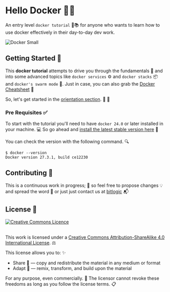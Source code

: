 # Hello Docker 🐳✨

An entry level `docker tutorial` 🐳📚 for anyone who wants to learn how to use docker effectively in their day-to-day dev work. 

![Docker Small](./0-orientation/horizontal_small.png) 


## Getting Started 🚀

This **docker tutorial** attempts to drive you through the fundamentals 📖 and into some advanced topics like `docker services` ⚙️ and  `docker stacks` 📦 and `docker's swarm mode` 🐝. Just in case, you can also grab the [Docker Cheatsheet](https://github.com/bitlogic/hello-docker/tree/master/docker-cheatsheet.md) 📝


So, let's get started in the [orientation section](https://github.com/bitlogic/hello-docker/tree/master/0-orientation). :punch: 💪


### Pre Requisites ✅

To start with the tutorial you'll need to have `docker 24.0` or later installed in your machine. 💻 So go ahead and [install the latest stable version here](https://docs.docker.com/engine/installation/) 🔗

You can check the version with the following command. 🔍
``` 
$ docker --version
Docker version 27.3.1, build ce12230
```


## Contributing 🤝

This is a continuous work in progress; 🔄 so feel free to propose changes 💡 and spread the word 📢 or just just contact us at [bitlogic](https://bitlogic.io) 📬


## License 📄

<a rel="license" href="http://creativecommons.org/licenses/by-sa/4.0/"><img alt="Creative Commons Licence" style="border-width:0" src="https://i.creativecommons.org/l/by-sa/4.0/88x31.png" /></a>

<br />This work is licensed under a <a rel="license" href="http://creativecommons.org/licenses/by-sa/4.0/">Creative Commons Attribution-ShareAlike 4.0 International License</a>. ⚖️

This license allows you to: ✨

* Share 🔄 — copy and redistribute the material in any medium or format
* Adapt 🔧 — remix, transform, and build upon the material

For any purpose, even commercially. 💼 The licensor cannot revoke these freedoms as long as you follow the license terms. 📋

